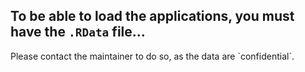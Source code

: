 ## To be able to load the applications, you must have the `.RData` file...

Please contact the maintainer to do so, as the data are `confidential´.
